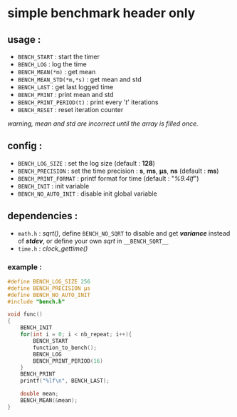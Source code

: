 # simple benchmark header only

## usage : 
 - `BENCH_START` : start the timer
 - `BENCH_LOG`   : log the time
 - `BENCH_MEAN(*m)` : get mean
 - `BENCH_MEAN_STD(*m,*s)` : get mean and std
 - `BENCH_LAST` : get last logged time
 - `BENCH_PRINT` : print mean and std
 - `BENCH_PRINT_PERIOD(t)` : print every '*t*' iterations
 - `BENCH_RESET` : reset iteration counter

*warning, mean and std are incorrect until the array is filled once.*

## config :
 - `BENCH_LOG_SIZE`  : set the log size (default : **128**)
 - `BENCH_PRECISION` : set the time precision : **s**, **ms**, **µs**, **ns** (default : **ms**)
 - `BENCH_PRINT_FORMAT` : printf format for time (default : "*%9.4lf*")
 - `BENCH_INIT` : init variable
 - `BENCH_NO_AUTO_INIT` : disable init global variable

## dependencies :
 - `math.h` : *sqrt()*, define `BENCH_NO_SQRT` to disable and get ***variance*** instead of ***stdev***, or define your own *sqrt* in `__BENCH_SQRT__`
 - `time.h` : *clock_gettime()*

### example :

```c
#define BENCH_LOG_SIZE 256
#define BENCH_PRECISION µs
#define BENCH_NO_AUTO_INIT
#include "bench.h"

void func()
{
    BENCH_INIT
    for(int i = 0; i < nb_repeat; i++){
        BENCH_START
        function_to_bench();
        BENCH_LOG
        BENCH_PRINT_PERIOD(16)
    }
    BENCH_PRINT
    printf("%lf\n", BENCH_LAST);

    double mean;
    BENCH_MEAN(&mean);
}
```
